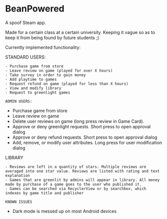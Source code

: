 # BeanPowered
 A spoof Steam app.

Made for a certain class at a certain university. Keeping it vague so as to keep it from being found by future students ;)

Currently implemented functionality:

STANDARD USERS:
~~~~~
- Purchase game from store
- Leave review on game (played for over X hours)
- Take survey in order to gain money
- Add playtime to games
- Request refund on game (played for less than X hours)
- View and modify library
- Request to greenlight games

ADMIN USERS:
~~~~~
- Purchase game from store
- Leave review on game
- Delete user reviews on game (long press review in Game Card).
- Approve or deny greenlight requests. Short press to open approval dialog
- Approve or deny refund requests. Short press to open approval dialog
- Add, remove, or modify user attributes. Long press for user modification dialog

LIBRARY
~~~~~
- Reviews are left in a quantity of stars. Multiple reviews are averaged into one star value. Reviews are listed with rating and text explanation
- Games that are greenlit by admins will appear in library. All money made by purchase of a game goes to the user who published it.
- Games can be searched via RecyclerView or by searchbox, which indexes by game title and publisher

KNOWN ISSUES
~~~~~
- Dark mode is messed up on most Android devices
